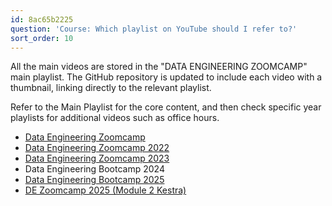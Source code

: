 ```yaml
---
id: 8ac65b2225
question: 'Course: Which playlist on YouTube should I refer to?'
sort_order: 10
---
```


All the main videos are stored in the "DATA ENGINEERING ZOOMCAMP" main playlist. The GitHub repository is updated to include each video with a thumbnail, linking directly to the relevant playlist.

Refer to the Main Playlist for the core content, and then check specific year playlists for additional videos such as office hours.

- [Data Engineering Zoomcamp](https://www.youtube.com/playlist?list=PL3MmuxUbc_hJed7dXYoJw8DoCuVHhGEQb)
- [Data Engineering Zoomcamp 2022](https://www.youtube.com/playlist?list=PL3MmuxUbc_hKVX8VnwWCPaWlIHf1qmg8s)
- [Data Engineering Zoomcamp 2023](https://www.youtube.com/playlist?list=PL3MmuxUbc_hJjEePXIdE-LVUx_1ZZjYGW)
- Data Engineering Bootcamp 2024
- [Data Engineering Bootcamp 2025](https://www.youtube.com/playlist?list=PL3MmuxUbc_hJZdpLpRHp7dg6EOx828q6y)
- [DE Zoomcamp 2025 (Module 2 Kestra)](https://www.youtube.com/playlist?list=PLEK3H8YwZn1oPPShk2p5k3E9vO-gPnUCf)